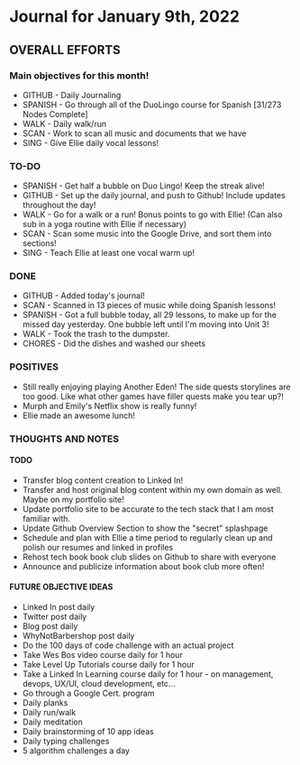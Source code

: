 # Journal for January 9th, 2022

## OVERALL EFFORTS

### Main objectives for this month!

- GITHUB - Daily Journaling
- SPANISH - Go through all of the DuoLingo course for Spanish [31/273 Nodes Complete]
- WALK - Daily walk/run
- SCAN - Work to scan all music and documents that we have
- SING - Give Ellie daily vocal lessons!

### TO-DO

- SPANISH - Get half a bubble on Duo Lingo! Keep the streak alive!
- GITHUB - Set up the daily journal, and push to Github! Include updates throughout the day!
- WALK - Go for a walk or a run! Bonus points to go with Ellie! (Can also sub in a yoga routine with Ellie if necessary)
- SCAN - Scan some music into the Google Drive, and sort them into sections!
- SING - Teach Ellie at least one vocal warm up!

### DONE

- GITHUB - Added today's journal!
- SCAN - Scanned in 13 pieces of music while doing Spanish lessons!
- SPANISH - Got a full bubble today, all 29 lessons, to make up for the missed day yesterday. One bubble left until I'm moving into Unit 3!
- WALK - Took the trash to the dumpster.
- CHORES - Did the dishes and washed our sheets

### POSITIVES

- Still really enjoying playing Another Eden! The side quests storylines are too good. Like what other games have filler quests make you tear up?!
- Murph and Emily's Netflix show is really funny!
- Ellie made an awesome lunch!

### THOUGHTS AND NOTES

#### TODO

- Transfer blog content creation to Linked In!
- Transfer and host original blog content within my own domain as well. Maybe on my portfolio site!
- Update portfolio site to be accurate to the tech stack that I am most familiar with.
- Update Github Overview Section to show the "secret" splashpage
- Schedule and plan with Ellie a time period to regularly clean up and polish our resumes and linked in profiles
- Rehost tech book book club slides on Github to share with everyone
- Announce and publicize information about book club more often!

#### FUTURE OBJECTIVE IDEAS

- Linked In post daily
- Twitter post daily
- Blog post daily
- WhyNotBarbershop post daily
- Do the 100 days of code challenge with an actual project
- Take Wes Bos video course daily for 1 hour
- Take Level Up Tutorials course daily for 1 hour
- Take a Linked In Learning course daily for 1 hour - on management, devops, UX/UI, cloud development, etc...
- Go through a Google Cert. program
- Daily planks
- Daily run/walk
- Daily meditation
- Daily brainstorming of 10 app ideas
- Daily typing challenges
- 5 algorithm challenges a day
